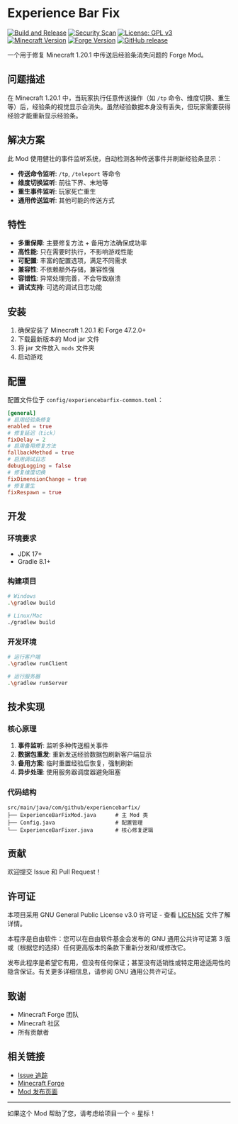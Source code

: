 # Experience Bar Fix

[![Build and Release](https://github.com/xiaoxiao-cvs/Experience-Fix/actions/workflows/build-and-release.yml/badge.svg)](https://github.com/xiaoxiao-cvs/Experience-Fix/actions/workflows/build-and-release.yml)
[![Security Scan](https://github.com/xiaoxiao-cvs/Experience-Fix/actions/workflows/security-scan.yml/badge.svg)](https://github.com/xiaoxiao-cvs/Experience-Fix/actions/workflows/security-scan.yml)
[![License: GPL v3](https://img.shields.io/badge/License-GPLv3-blue.svg)](https://www.gnu.org/licenses/gpl-3.0)
[![Minecraft Version](https://img.shields.io/badge/Minecraft-1.20.1-green.svg)](https://minecraft.net/)
[![Forge Version](https://img.shields.io/badge/Forge-47.2.0-orange.svg)](https://minecraftforge.net/)
[![GitHub release](https://img.shields.io/github/v/release/xiaoxiao-cvs/Experience-Fix)](https://github.com/xiaoxiao-cvs/Experience-Fix/releases)

一个用于修复 Minecraft 1.20.1 中传送后经验条消失问题的 Forge Mod。

## 问题描述

在 Minecraft 1.20.1 中，当玩家执行任意传送操作（如 `/tp` 命令、维度切换、重生等）后，经验条的视觉显示会消失。虽然经验数据本身没有丢失，但玩家需要获得经验才能重新显示经验条。

## 解决方案

此 Mod 使用健壮的事件监听系统，自动检测各种传送事件并刷新经验条显示：

- **传送命令监听**: `/tp`, `/teleport` 等命令
- **维度切换监听**: 前往下界、末地等
- **重生事件监听**: 玩家死亡重生
- **通用传送监听**: 其他可能的传送方式

## 特性

-  **多重保障**: 主要修复方法 + 备用方法确保成功率
-  **高性能**: 只在需要时执行，不影响游戏性能
-  **可配置**: 丰富的配置选项，满足不同需求
-  **兼容性**: 不依赖额外存储，兼容性强
-  **容错性**: 异常处理完善，不会导致崩溃
-  **调试支持**: 可选的调试日志功能

## 安装

1. 确保安装了 Minecraft 1.20.1 和 Forge 47.2.0+
2. 下载最新版本的 Mod jar 文件
3. 将 jar 文件放入 `mods` 文件夹
4. 启动游戏

## 配置

配置文件位于 `config/experiencebarfix-common.toml`：

```toml
[general]
# 启用经验条修复
enabled = true
# 修复延迟（tick）
fixDelay = 2
# 启用备用修复方法
fallbackMethod = true
# 启用调试日志
debugLogging = false
# 修复维度切换
fixDimensionChange = true
# 修复重生
fixRespawn = true
```

## 开发

### 环境要求

- JDK 17+
- Gradle 8.1+

### 构建项目

```bash
# Windows
.\gradlew build

# Linux/Mac
./gradlew build
```

### 开发环境

```bash
# 运行客户端
.\gradlew runClient

# 运行服务器
.\gradlew runServer
```

## 技术实现

### 核心原理

1. **事件监听**: 监听多种传送相关事件
2. **数据包重发**: 重新发送经验数据包刷新客户端显示
3. **备用方案**: 临时重置经验后恢复，强制刷新
4. **异步处理**: 使用服务器调度器避免阻塞

### 代码结构

```
src/main/java/com/github/experiencebarfix/
├── ExperienceBarFixMod.java      # 主 Mod 类
├── Config.java                   # 配置管理
└── ExperienceBarFixer.java       # 核心修复逻辑
```

## 贡献

欢迎提交 Issue 和 Pull Request！

## 许可证

本项目采用 GNU General Public License v3.0 许可证 - 查看 [LICENSE](LICENSE) 文件了解详情。

本程序是自由软件：您可以在自由软件基金会发布的 GNU 通用公共许可证第 3 版或（根据您的选择）任何更高版本的条款下重新分发和/或修改它。

发布此程序是希望它有用，但没有任何保证；甚至没有适销性或特定用途适用性的隐含保证。有关更多详细信息，请参阅 GNU 通用公共许可证。

## 致谢

- Minecraft Forge 团队
- Minecraft 社区
- 所有贡献者

## 相关链接

- [Issue 追踪](https://github.com/xiaoxiao-cvs/Experience-Fix/issues)
- [Minecraft Forge](https://minecraftforge.net/)
- [Mod 发布页面](https://www.curseforge.com/minecraft/mc-mods/experience-bar-fix)

---

如果这个 Mod 帮助了您，请考虑给项目一个 ⭐ 星标！
